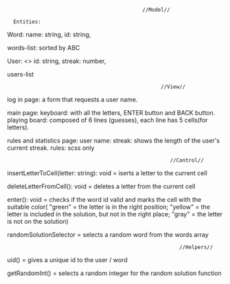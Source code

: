                                                 //Model//

      Entities:
   
  Word: 
      name: string, 
      id: string,


words-list: sorted by ABC


   User: <>
      id: string,
      streak: number,

users-list
  


                                                      //View//

log in page:
   a form that requests a user name.


main page:
   keyboard: with all the letters, ENTER button and BACK button.
   playing board: composed of 6 lines (guesses), each line has 5 cells(for letters).

rules and statistics page: 
   user name: 
   streak: shows the length of the user's current streak.
   rules: scss only




                                                         //Control//

insertLetterToCell(letter: string): void = iserts a letter to the current cell

deleteLetterFromCell(): void  = deletes a letter from the current cell

enter(): void = checks if the word id valid and marks the cell with the suitable color(
   "green" = the letter is in the right position;
   "yellow" = the letter is included in the solution, but not in the right place;
   "gray" = the letter is not on the solution)

randomSolutionSelector = selects a random word from the words array

 


                                                            //Helpers//

uid() = gives a unique id to the  user / word

getRandomInt() = selects a random integer for the random solution function

